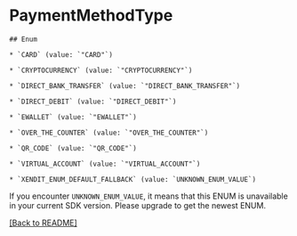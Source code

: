 # PaymentMethodType


    ## Enum
    
    * `CARD` (value: `"CARD"`)
    
    * `CRYPTOCURRENCY` (value: `"CRYPTOCURRENCY"`)
    
    * `DIRECT_BANK_TRANSFER` (value: `"DIRECT_BANK_TRANSFER"`)
    
    * `DIRECT_DEBIT` (value: `"DIRECT_DEBIT"`)
    
    * `EWALLET` (value: `"EWALLET"`)
    
    * `OVER_THE_COUNTER` (value: `"OVER_THE_COUNTER"`)
    
    * `QR_CODE` (value: `"QR_CODE"`)
    
    * `VIRTUAL_ACCOUNT` (value: `"VIRTUAL_ACCOUNT"`)
    
    * `XENDIT_ENUM_DEFAULT_FALLBACK` (value: `UNKNOWN_ENUM_VALUE`)

If you encounter `UNKNOWN_ENUM_VALUE`, it means that this ENUM is unavailable in your current SDK version. Please upgrade to get the newest ENUM.

[[Back to README]](../../README.md)


